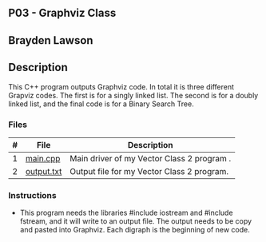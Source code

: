 
## P03 - Graphviz Class
## Brayden Lawson
## Description 

This C++ program outputs Graphviz code. In total it is three different Grapviz codes. The first is for a singly linked list.
The second is for a doubly linked list, and the final code is for a Binary Search Tree.

### Files

|   #   | File     | Description                      |
| :---: | -------- | -------------------------------- |
|   1   | [main.cpp](https://github.com/bglawson1001/2143-OOP-Lawson/blob/main/Assignments/P02/main.cpp) | Main driver of my Vector Class 2 program . |
|   2   | [output.txt](https://github.com/bglawson1001/2143-OOP-Lawson/blob/main/Assignments/P02/output.txt)| Output file for my Vector Class 2 program.

### Instructions

- This program needs the libraries #include iostream and
#include fstream, and it will write to an output file. 
The output needs to be copy and pasted into Graphviz. 
Each digraph is the beginning of new code. 

